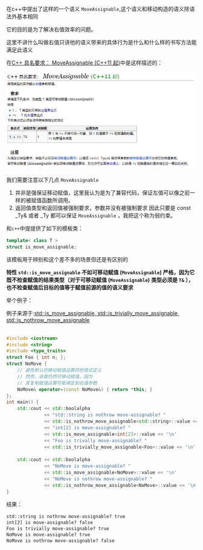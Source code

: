 
在c++中提出了这样的一个语义 `MoveAssignable`,这个语义和移动构造的语义除语法外基本相同

它的目的是为了解决右值效率的问题。

这里不讲什么叫做右值只讲他的语义带来的具体行为是什么和什么样的书写方法能满足此语义

在[C++ 具名要求： MoveAssignable (C++11 起)](https://zh.cppreference.com/w/cpp/named_req/MoveAssignable)中是这样描述的：

![C++ 具名要求： MoveAssignable (C++11 起)](./img/MoveAssignable.png)


我们需要注意以下几点 `MoveAssignable` 

1. 并非是强保证移动赋值，这里我认为是为了兼容代码，保证左值可以像之前一样的被赋值函数所调用。
2. 返回值类型和返回值被强制要求，参数并没有被强制要求 因此只要是 const _Ty&  或者  _Ty 都可以保证 `MoveAssignable` ，我把这个称为弱约束。


和`c++`中提提供了如下的模板类：

```c++
template< class T >
struct is_move_assignable;
```

该模板用于辨别和这个差不多的场景但还是有区别的

**特性 `std::is_move_assignable` 不如可移动赋值 (`MoveAssignable`) 严格，因为它既不检查赋值的结果类型（对于可移动赋值 (`MoveAssignable`) 类型必须是 `T&` ），也不检查赋值后目标的值等于赋值前源的值的语义要求**



举个例子：

例子来源于:[std::is_move_assignable, std::is_trivially_move_assignable, std::is_nothrow_move_assignable](https://zh.cppreference.com/w/cpp/types/is_move_assignable)
```c++

#include <iostream>
#include <string>
#include <type_traits>
struct Foo { int n; };
struct NoMove {
    // 避免默认的移动赋值运算符的隐式定义
    // 然而，该类仍然可移动赋值，因为
    // 其复制赋值运算符能绑定到右值参数
    NoMove& operator=(const NoMove&) { return *this; }
};
int main() {
    std::cout << std::boolalpha
              << "std::string is nothrow move-assignable? "
              << std::is_nothrow_move_assignable<std::string>::value << '\n'
              << "int[2] is move-assignable? "
              << std::is_move_assignable<int[2]>::value << '\n'
              << "Foo is trivally move-assignable? "
              << std::is_trivially_move_assignable<Foo>::value << '\n';
 
    std::cout << std::boolalpha
              << "NoMove is move-assignable? "
              << std::is_move_assignable<NoMove>::value << '\n'
              << "NoMove is nothrow move-assignable? "
              << std::is_nothrow_move_assignable<NoMove>::value << '\n';
}


```
结果：
```
std::string is nothrow move-assignable? true
int[2] is move-assignable? false
Foo is trivially move-assignable? true
NoMove is move-assignable? true
NoMove is nothrow move-assignable? false

```